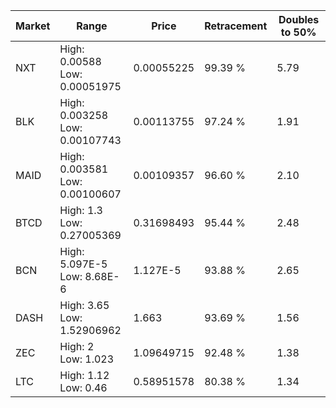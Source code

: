 | Market | Range | Price| Retracement | Doubles to 50% |
| --- | --- | --- | --- | --- |
| NXT | High: 0.00588<br />Low: 0.00051975 | 0.00055225 | 99.39 % | 5.79 |
| BLK | High: 0.003258<br />Low: 0.00107743 | 0.00113755 | 97.24 % | 1.91 |
| MAID | High: 0.003581<br />Low: 0.00100607 | 0.00109357 | 96.60 % | 2.10 |
| BTCD | High: 1.3<br />Low: 0.27005369 | 0.31698493 | 95.44 % | 2.48 |
| BCN | High: 5.097E-5<br />Low: 8.68E-6 | 1.127E-5 | 93.88 % | 2.65 |
| DASH | High: 3.65<br />Low: 1.52906962 | 1.663 | 93.69 % | 1.56 |
| ZEC | High: 2<br />Low: 1.023 | 1.09649715 | 92.48 % | 1.38 |
| LTC | High: 1.12<br />Low: 0.46 | 0.58951578 | 80.38 % | 1.34 |
